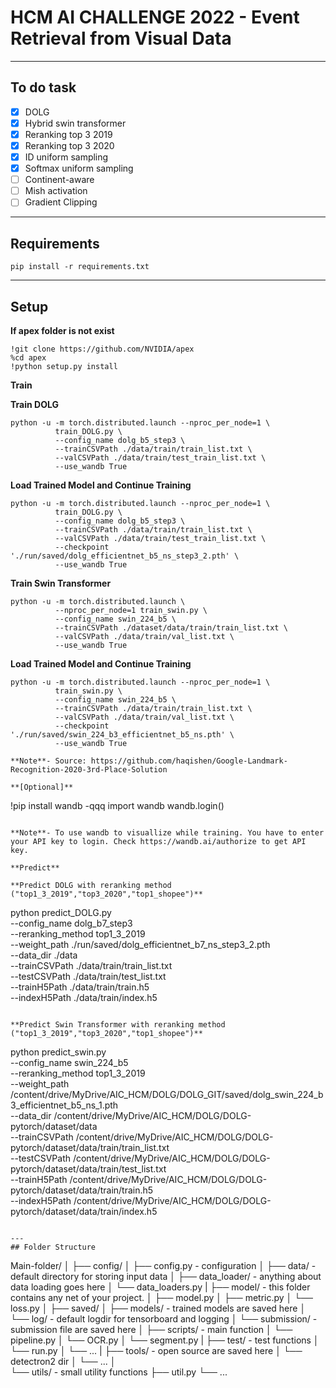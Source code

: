 <h1>HCM AI CHALLENGE 2022 - Event Retrieval from Visual Data</h1>

---
## To do task 
- [x] DOLG
- [x] Hybrid swin transformer
- [x] Reranking top 3 2019
- [x] Reranking top 3 2020
- [x] ID uniform sampling
- [x] Softmax uniform sampling 
- [ ] Continent-aware
- [ ] Mish activation 
- [ ] Gradient Clipping 
---

## Requirements

```
pip install -r requirements.txt
```

---
## Setup 
**If apex folder is not exist**

```
!git clone https://github.com/NVIDIA/apex
%cd apex
!python setup.py install
```

**Train**

**Train DOLG**
```
python -u -m torch.distributed.launch --nproc_per_node=1 \
          train_DOLG.py \
          --config_name dolg_b5_step3 \
          --trainCSVPath ./data/train/train_list.txt \
          --valCSVPath ./data/train/test_train_list.txt \
          --use_wandb True
```

**Load Trained Model and Continue Training**
```
python -u -m torch.distributed.launch --nproc_per_node=1 \
          train_DOLG.py \
          --config_name dolg_b5_step3 \
          --trainCSVPath ./data/train/train_list.txt \
          --valCSVPath ./data/train/test_train_list.txt \
          --checkpoint './run/saved/dolg_efficientnet_b5_ns_step3_2.pth' \
          --use_wandb True
```
          
**Train Swin Transformer**
```
python -u -m torch.distributed.launch \
          --nproc_per_node=1 train_swin.py \
          --config_name swin_224_b5 \
          --trainCSVPath ./dataset/data/train/train_list.txt \
          --valCSVPath ./data/train/val_list.txt \
          --use_wandb True
```

**Load Trained Model and Continue Training**
```
python -u -m torch.distributed.launch --nproc_per_node=1 \
          train_swin.py \
          --config_name swin_224_b5 \
          --trainCSVPath ./data/train/train_list.txt \
          --valCSVPath ./data/train/val_list.txt \
          --checkpoint './run/saved/swin_224_b3_efficientnet_b5_ns.pth' \
          --use_wandb True

**Note**- Source: https://github.com/haqishen/Google-Landmark-Recognition-2020-3rd-Place-Solution 

**[Optional]**
```
!pip install wandb -qqq
import wandb
wandb.login()
```

**Note**- To use wandb to visuallize while training. You have to enter your API key to login. Check https://wandb.ai/authorize to get API key.

**Predict**

**Predict DOLG with reranking method ("top1_3_2019","top3_2020","top1_shopee")**

```
python predict_DOLG.py \
  --config_name dolg_b7_step3 \
  --reranking_method top1_3_2019 \
  --weight_path ./run/saved/dolg_efficientnet_b7_ns_step3_2.pth \
  --data_dir ./data \
  --trainCSVPath ./data/train/train_list.txt \
  --testCSVPath ./data/train/test_list.txt \
  --trainH5Path ./data/train/train.h5 \
  --indexH5Path ./data/train/index.h5 
```

**Predict Swin Transformer with reranking method ("top1_3_2019","top3_2020","top1_shopee")**

```
python predict_swin.py \
  --config_name swin_224_b5 \
  --reranking_method top1_3_2019 \
  --weight_path /content/drive/MyDrive/AIC_HCM/DOLG/DOLG_GIT/saved/dolg_swin_224_b3_efficientnet_b5_ns_1.pth \
  --data_dir /content/drive/MyDrive/AIC_HCM/DOLG/DOLG-pytorch/dataset/data \
  --trainCSVPath /content/drive/MyDrive/AIC_HCM/DOLG/DOLG-pytorch/dataset/data/train/train_list.txt \
  --testCSVPath /content/drive/MyDrive/AIC_HCM/DOLG/DOLG-pytorch/dataset/data/train/test_list.txt \
  --trainH5Path /content/drive/MyDrive/AIC_HCM/DOLG/DOLG-pytorch/dataset/data/train/train.h5 \
  --indexH5Path /content/drive/MyDrive/AIC_HCM/DOLG/DOLG-pytorch/dataset/data/train/index.h5 
```

---
## Folder Structure

```
  Main-folder/
  │
  ├── config/ 
  │   ├── config.py - configuration
  │
  ├── data/ - default directory for storing input data
  │
  ├── data_loader/ - anything about data loading goes here
  │   └── data_loaders.py
  |
  ├── model/ - this folder contains any net of your project.
  │   ├── model.py
  │   ├── metric.py
  │   └── loss.py
  │
  ├── saved/
  │   ├── models/ - trained models are saved here
  │   └── log/ - default logdir for tensorboard and logging 
  │   └── submission/ -  submission file are saved here
  │
  ├── scripts/ - main function 
  │   └── pipeline.py
  │   └── OCR.py
  │   └── segment.py
  |
  ├── test/ - test functions
  │   └── run.py
  │   └── ...
  |
  ├── tools/ - open source are saved here
  │   └── detectron2 dir
  │   └── ...
  │  
  └── utils/ - small utility functions
      ├── util.py
      └── ...
```
